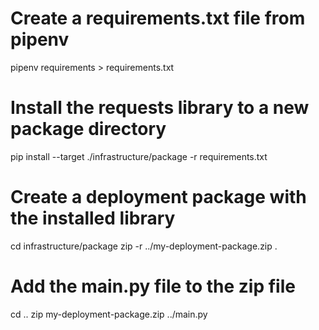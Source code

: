# Create a requirements.txt file from pipenv
pipenv requirements > requirements.txt

# Install the requests library to a new package directory
pip install --target ./infrastructure/package -r requirements.txt

# Create a deployment package with the installed library
cd infrastructure/package
zip -r ../my-deployment-package.zip .

# Add the main.py file to the zip file
cd ..
zip my-deployment-package.zip ../main.py
